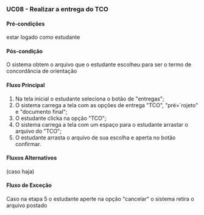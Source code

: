 ### UC08 - Realizar a entrega do TCO

#### Pré-condições
estar logado como estudante

#### Pós-condição
O sistema obtem o arquivo que o estudante escolheu para ser o termo de concordância de orientação

#### Fluxo Principal
1. Na tela inicial o estudante seleciona o botão de "entregas";
2. O sistema carrega a tela com as opções de entrega "TCO", "pré=´rojeto" e "documento final";
3. O estudante clicka na opção "TCO";
4. O sistema carrega a tela com um espaço para o estudante arrastar o arquivo do "TCO";
5. O estudante arrasta o arquivo de sua escolha e aperta no botão confirmar.

#### Fluxos Alternativos
(caso haja)

#### Fluxo de Exceção
Caso na etapa 5 o estudante aperte na opção "cancelar" o sistema retira o arquivo postado
